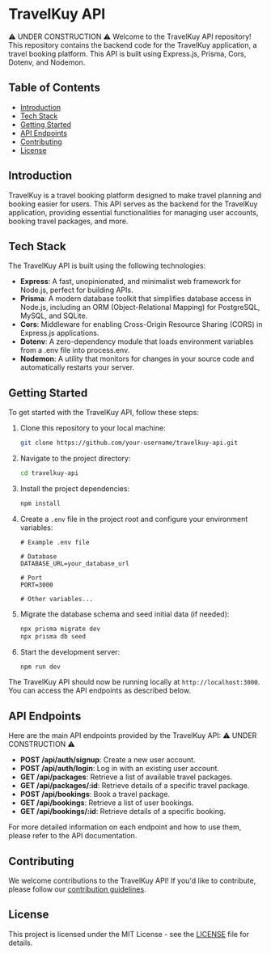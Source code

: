 # TravelKuy API
⚠️ UNDER CONSTRUCTION ⚠️
Welcome to the TravelKuy API repository! This repository contains the backend code for the TravelKuy application, a travel booking platform. This API is built using Express.js, Prisma, Cors, Dotenv, and Nodemon.

## Table of Contents

- [Introduction](#introduction)
- [Tech Stack](#tech-stack)
- [Getting Started](#getting-started)
- [API Endpoints](#api-endpoints)
- [Contributing](#contributing)
- [License](#license)

## Introduction

TravelKuy is a travel booking platform designed to make travel planning and booking easier for users. This API serves as the backend for the TravelKuy application, providing essential functionalities for managing user accounts, booking travel packages, and more.

## Tech Stack

The TravelKuy API is built using the following technologies:

- **Express**: A fast, unopinionated, and minimalist web framework for Node.js, perfect for building APIs.
- **Prisma**: A modern database toolkit that simplifies database access in Node.js, including an ORM (Object-Relational Mapping) for PostgreSQL, MySQL, and SQLite.
- **Cors**: Middleware for enabling Cross-Origin Resource Sharing (CORS) in Express.js applications.
- **Dotenv**: A zero-dependency module that loads environment variables from a .env file into process.env.
- **Nodemon**: A utility that monitors for changes in your source code and automatically restarts your server.

## Getting Started

To get started with the TravelKuy API, follow these steps:

1. Clone this repository to your local machine:

   ```bash
   git clone https://github.com/your-username/travelkuy-api.git
   ```

2. Navigate to the project directory:

   ```bash
   cd travelkuy-api
   ```

3. Install the project dependencies:

   ```bash
   npm install
   ```

4. Create a `.env` file in the project root and configure your environment variables:

   ```env
   # Example .env file

   # Database
   DATABASE_URL=your_database_url

   # Port
   PORT=3000

   # Other variables...
   ```

5. Migrate the database schema and seed initial data (if needed):

   ```bash
   npx prisma migrate dev
   npx prisma db seed
   ```

6. Start the development server:

   ```bash
   npm run dev
   ```

The TravelKuy API should now be running locally at `http://localhost:3000`. You can access the API endpoints as described below.

## API Endpoints

Here are the main API endpoints provided by the TravelKuy API:
⚠️ UNDER CONSTRUCTION ⚠️
- **POST /api/auth/signup**: Create a new user account.
- **POST /api/auth/login**: Log in with an existing user account.
- **GET /api/packages**: Retrieve a list of available travel packages.
- **GET /api/packages/:id**: Retrieve details of a specific travel package.
- **POST /api/bookings**: Book a travel package.
- **GET /api/bookings**: Retrieve a list of user bookings.
- **GET /api/bookings/:id**: Retrieve details of a specific booking.

For more detailed information on each endpoint and how to use them, please refer to the API documentation.

## Contributing

We welcome contributions to the TravelKuy API! If you'd like to contribute, please follow our [contribution guidelines](CONTRIBUTING.md).

## License

This project is licensed under the MIT License - see the [LICENSE](LICENSE) file for details.
